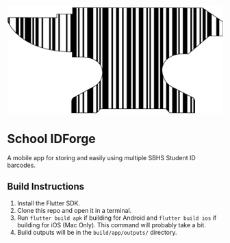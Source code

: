 ![Logo](./assets/logo-cropped.png)

# School IDForge

A mobile app for storing and easily using multiple SBHS Student ID barcodes.

## Build Instructions

1. Install the Flutter SDK.
2. Clone this repo and open it in a terminal.
3. Run `flutter build apk` if building for Android and `flutter build ios` if
   building for iOS (Mac Only). This command will probably take a bit.
4. Build outputs will be in the `build/app/outputs/` directory.
